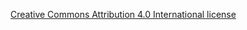 [Creative Commons Attribution 4.0 International license](https://creativecommons.org/licenses/by/4.0/)
